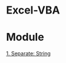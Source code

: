 # Excel-VBA


# Module

[1. Separate: String](https://github.com/Guan-Wei/Excel-VBA/blob/master/1.%20Separate:%20String)

